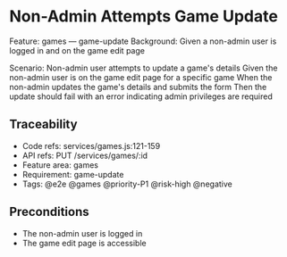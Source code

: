 # Non-Admin Attempts Game Update
Feature: games — game-update
  Background:
    Given a non-admin user is logged in and on the game edit page

  Scenario: Non-admin user attempts to update a game's details
    Given the non-admin user is on the game edit page for a specific game
    When the non-admin updates the game's details and submits the form
    Then the update should fail with an error indicating admin privileges are required

## Traceability
- Code refs: services/games.js:121-159
- API refs: PUT /services/games/:id
- Feature area: games
- Requirement: game-update
- Tags: @e2e @games @priority-P1 @risk-high @negative

## Preconditions
- The non-admin user is logged in
- The game edit page is accessible
